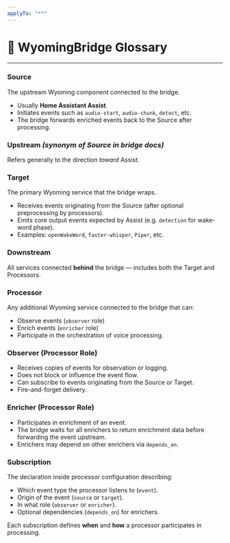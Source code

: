 ```yaml
---
applyTo: "**"
---
```


# 📖 WyomingBridge Glossary

---

### **Source**

The upstream Wyoming component connected to the bridge.

- Usually **Home Assistant Assist**.
- Initiates events such as `audio-start`, `audio-chunk`, `detect`, etc.
- The bridge forwards enriched events back to the Source after processing.

### **Upstream** _(synonym of Source in bridge docs)_

Refers generally to the direction _toward_ Assist.

### **Target**

The primary Wyoming service that the bridge wraps.

- Receives events originating from the Source (after optional preprocessing by processors).
- Emits core output events expected by Assist (e.g. `detection` for wake-word phase).
- Examples: `openWakeWord`, `faster-whisper`, `Piper`, etc.

### **Downstream**

All services connected **behind** the bridge — includes both the Target and Processors.

### **Processor**

Any additional Wyoming service connected to the bridge that can:

- Observe events (`observer` role)
- Enrich events (`enricher` role)
- Participate in the orchestration of voice processing.

### **Observer (Processor Role)**

- Receives copies of events for observation or logging.
- Does not block or influence the event flow.
- Can subscribe to events originating from the Source or Target.
- Fire-and-forget delivery.

### **Enricher (Processor Role)**

- Participates in enrichment of an event.
- The bridge waits for all enrichers to return enrichment data before forwarding the event upstream.
- Enrichers may depend on other enrichers via `depends_on`.

### **Subscription**

The declaration inside processor configuration describing:

- Which event type the processor listens to (`event`).
- Origin of the event (`source` or `target`).
- In what role (`observer` or `enricher`).
- Optional dependencies (`depends_on`) for enrichers.

Each subscription defines **when** and **how** a processor participates in processing.
